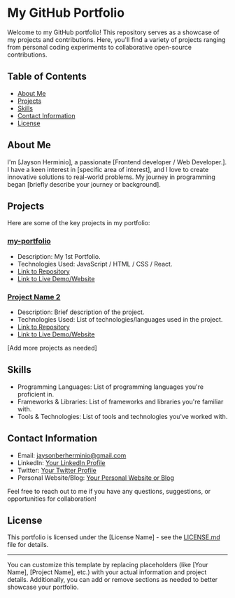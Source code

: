 # My GitHub Portfolio

Welcome to my GitHub portfolio! This repository serves as a showcase of my projects and contributions. Here, you'll find a variety of projects ranging from personal coding experiments to collaborative open-source contributions.

## Table of Contents
- [About Me](#about-me)
- [Projects](#projects)
- [Skills](#skills)
- [Contact Information](#contact-information)
- [License](#license)

## About Me

I'm [Jayson Herminio], a passionate [Frontend developer / Web Developer.]. I have a keen interest in [specific area of interest], and I love to create innovative solutions to real-world problems. My journey in programming began [briefly describe your journey or background]. 

## Projects

Here are some of the key projects in my portfolio:

### [my-portfolio](https://jherminio.github.io/my-portfolio/)
- Description: My 1st Portfolio.
- Technologies Used: JavaScript / HTML / CSS / React.
- [Link to Repository](https://github.com/JHerminio/my-portfolio)
- [Link to Live Demo/Website]([link-to-live-demo](https://jherminio.github.io/my-portfolio/))

### [Project Name 2](link-to-project-2)
- Description: Brief description of the project.
- Technologies Used: List of technologies/languages used in the project.
- [Link to Repository](link-to-repository)
- [Link to Live Demo/Website](link-to-live-demo)

[Add more projects as needed]

## Skills

- Programming Languages: List of programming languages you're proficient in.
- Frameworks & Libraries: List of frameworks and libraries you're familiar with.
- Tools & Technologies: List of tools and technologies you've worked with.

## Contact Information

- Email: jaysonberherminio@gmail.com
- LinkedIn: [Your LinkedIn Profile](https://www.linkedin.com/in/your-profile/)
- Twitter: [Your Twitter Profile](https://twitter.com/your-profile/)
- Personal Website/Blog: [Your Personal Website or Blog](https://www.yourwebsite.com)

Feel free to reach out to me if you have any questions, suggestions, or opportunities for collaboration!

## License

This portfolio is licensed under the [License Name] - see the [LICENSE.md](LICENSE.md) file for details.

---

You can customize this template by replacing placeholders (like [Your Name], [Project Name], etc.) with your actual information and project details. Additionally, you can add or remove sections as needed to better showcase your portfolio.
